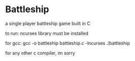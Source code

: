 # Battleship
a single player battleship game built in C

to run:
ncurses library must be installed

for gcc:
gcc -o battleship battleship.c -lncurses
./battleship

for any other c compiler, im sorry
